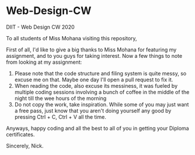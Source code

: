 # Web-Design-CW
DIIT - Web Design CW 2020

To all students of Miss Mohana visiting this repository,

First of all, I'd like to give a big thanks to Miss Mohana for featuring my assignment, and to you guys for taking interest. Now a few things to note from looking at my assignment: 
1. Please note that the code structure and filing system is quite messy, so excuse me on that. Maybe one day I'll open a pull request to fix it.
2. When reading the code, also excuse its messiness, it was fueled by multiple coding sessions involving a bunch of coffee in the middle of the night till the wee hours of the morning
3. Do not copy the work, take inspiration. While some of you may just want a free pass, just know that you aren't doing yourself any good by pressing Ctrl + C, Ctrl + V all the time.

Anyways, happy coding and all the best to all of you in getting your Diploma certificates.

Sincerely,
Nick.
